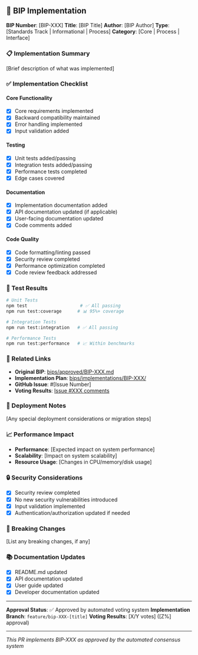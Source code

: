 ## 🤖 BIP Implementation

**BIP Number**: [BIP-XXX]
**Title**: [BIP Title]
**Author**: [BIP Author]
**Type**: [Standards Track | Informational | Process]
**Category**: [Core | Process | Interface]

### 📋 Implementation Summary

[Brief description of what was implemented]

### ✅ Implementation Checklist

#### Core Functionality
- [x] Core requirements implemented
- [x] Backward compatibility maintained
- [x] Error handling implemented
- [x] Input validation added

#### Testing
- [x] Unit tests added/passing
- [x] Integration tests added/passing
- [x] Performance tests completed
- [x] Edge cases covered

#### Documentation
- [x] Implementation documentation added
- [x] API documentation updated (if applicable)
- [x] User-facing documentation updated
- [x] Code comments added

#### Code Quality
- [x] Code formatting/linting passed
- [x] Security review completed
- [x] Performance optimization completed
- [x] Code review feedback addressed

### 🧪 Test Results

```bash
# Unit Tests
npm test                    # ✅ All passing
npm run test:coverage      # 📊 95%+ coverage

# Integration Tests
npm run test:integration   # ✅ All passing

# Performance Tests
npm run test:performance   # 📈 Within benchmarks
```

### 🔗 Related Links

- **Original BIP**: [bips/approved/BIP-XXX.md](bips/approved/BIP-XXX.md)
- **Implementation Plan**: [bips/implementations/BIP-XXX/](bips/implementations/BIP-XXX/)
- **GitHub Issue**: #[Issue Number]
- **Voting Results**: [Issue #XXX comments](https://github.com/your-org/your-repo/issues/XXX)

### 🚀 Deployment Notes

[Any special deployment considerations or migration steps]

### 📈 Performance Impact

- **Performance**: [Expected impact on system performance]
- **Scalability**: [Impact on system scalability]
- **Resource Usage**: [Changes in CPU/memory/disk usage]

### 🔒 Security Considerations

- [x] Security review completed
- [x] No new security vulnerabilities introduced
- [x] Input validation implemented
- [x] Authentication/authorization updated if needed

### 🔄 Breaking Changes

[List any breaking changes, if any]

### 📚 Documentation Updates

- [x] README.md updated
- [x] API documentation updated
- [x] User guide updated
- [x] Developer documentation updated

---

**Approval Status**: ✅ Approved by automated voting system
**Implementation Branch**: `feature/bip-XXX-[title]`
**Voting Results**: [X/Y votes] ([Z%] approval)

---

*This PR implements BIP-XXX as approved by the automated consensus system*
